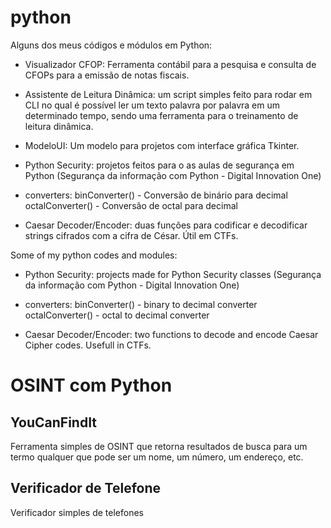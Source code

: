 # python

Alguns dos meus códigos e módulos em Python:

 - Visualizador CFOP: Ferramenta contábil para a pesquisa e consulta de CFOPs para a emissão de notas fiscais.

 - Assistente de Leitura Dinâmica: um script simples feito para rodar em CLI no qual é possível ler um texto palavra por palavra em um determinado tempo, 
 sendo uma ferramenta para o treinamento de leitura dinâmica. 

 - ModeloUI: Um modelo para projetos com interface gráfica Tkinter.

 - Python Security: projetos feitos para o as aulas de segurança em Python (Segurança da informação com
Python - Digital Innovation One)
 
 - converters: binConverter() - Conversão de binário para decimal
             octalConverter() - Conversão de octal para decimal
 
 - Caesar Decoder/Encoder: duas funções para codificar e decodificar strings cifrados com a cifra de César. Útil em CTFs. 


 Some of my python codes and modules:

 - Python Security: projects made for Python Security classes (Segurança da informação com
Python - Digital Innovation One)
 
 - converters: binConverter() - binary to decimal converter
             octalConverter() - octal to decimal converter
 
 - Caesar Decoder/Encoder: two functions to decode and encode Caesar Cipher codes. Usefull in CTFs.
  
# OSINT com Python
 
## YouCanFindIt

Ferramenta simples de OSINT que retorna resultados de busca para um termo qualquer que pode ser um nome, um número, um endereço, etc.

## Verificador de Telefone

Verificador simples de telefones
